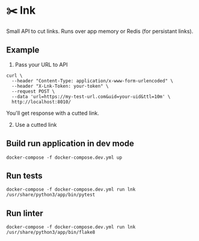 # ✂️ lnk
Small API to cut links. Runs over app memory or Redis (for persistant links).

## Example
1. Pass your URL to API
```
curl \
  --header "Content-Type: application/x-www-form-urlencoded" \
  --header "X-Lnk-Token: your-token" \
  --request POST \
  --data 'url=https://my-test-url.com&uid=your-uid&ttl=10m' \
  http://localhost:8010/
```
You'll get response with a cutted link.
  
2. Use a cutted link

## Build run application in __dev__ mode
```docker-compose -f docker-compose.dev.yml up```

## Run tests
```docker-compose -f docker-compose.dev.yml run lnk /usr/share/python3/app/bin/pytest```

## Run linter
```docker-compose -f docker-compose.dev.yml run lnk /usr/share/python3/app/bin/flake8```
